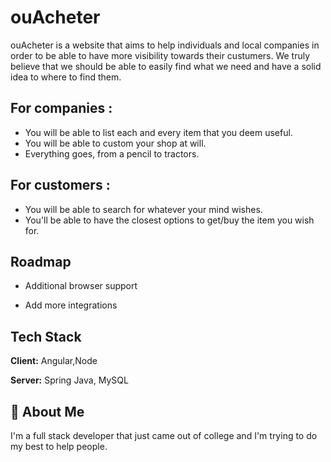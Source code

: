 
# ouAcheter

ouAcheter is a website that aims to help individuals and local companies in order to be able to have more visibility towards their custumers.
We truly believe that we should be able to easily find what we need and have a solid idea to where to find them.

For companies :
-

- You will be able to list each and every item that you deem useful.
- You will be able to custom your shop at will.
- Everything goes, from a pencil to tractors.

For customers :
- 
- You will be able to search for whatever your mind wishes.
- You'll be able to have the closest options to get/buy the item you wish for.

## Roadmap

- Additional browser support

- Add more integrations


## Tech Stack

**Client:** Angular,Node

**Server:** Spring Java, MySQL


## 🚀 About Me
I'm a full stack developer that just came out of college and I'm trying to do my best to help people.




